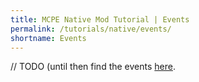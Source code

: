 ```yaml
---
title: MCPE Native Mod Tutorial | Events
permalink: /tutorials/native/events/
shortname: Events
---
```


// TODO (until then find the events [here](../).
